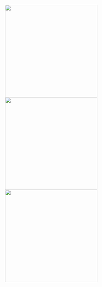 <img src="https://github.com/user-attachments/assets/2c111728-92ba-45d5-addc-aea9b0c774b6" width="300"/>
<img src="https://github.com/user-attachments/assets/10c404bb-c701-4370-99ef-034581543cf1" width="300"/>
<img src="https://github.com/user-attachments/assets/af3a6349-c695-4dfc-9dd1-d9b8b22a4ee3" width="300"/>

